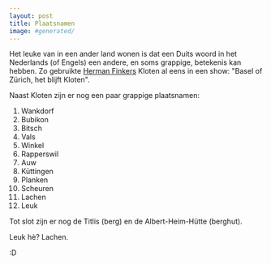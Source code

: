 ```yaml
---
layout: post
title: Plaatsnamen
image: #generated/
---
```


Het leuke van in een ander land wonen is dat een Duits woord in het Nederlands (of Engels) een andere, en soms grappige, betekenis kan hebben. Zo gebruikte [Herman Finkers](https://www.youtube.com/watch?v=jWMIU2DRrK0) Kloten al eens in een show: "Basel of Zürich, het blijft Kloten".

Naast Kloten zijn er nog een paar grappige plaatsnamen:

1. Wankdorf
2. Bubikon
3. Bitsch
4. Vals
5. Winkel
6. Rapperswil
7. Auw
8. Küttingen
9. Planken
10. Scheuren
11. Lachen
12. Leuk

Tot slot zijn er nog de Titlis (berg) en de Albert-Heim-Hütte (berghut).

Leuk hè? Lachen.

:D

